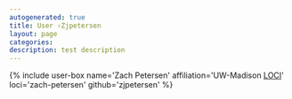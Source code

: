 ```yaml
---
autogenerated: true
title: User ›Zjpetersen
layout: page
categories: 
description: test description
---
```


{% include user-box name='Zach Petersen' affiliation='UW-Madison [LOCI](LOCI)' loci='zach-petersen' github='zjpetersen' %}
